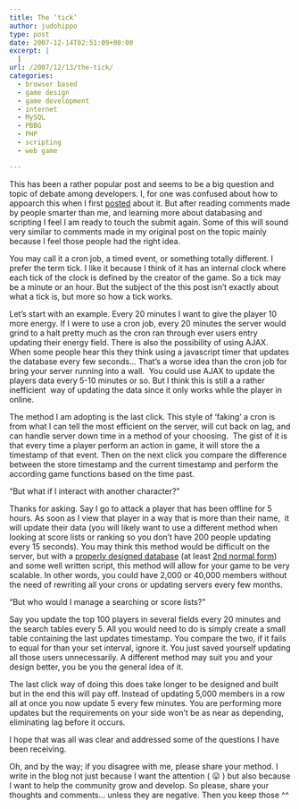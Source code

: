 ```yaml
---
title: The ‘tick’
author: judohippo
type: post
date: 2007-12-14T02:51:09+00:00
excerpt: |
  |
url: /2007/12/13/the-tick/
categories:
  - browser based
  - game design
  - game development
  - internet
  - MySQL
  - PBBG
  - PHP
  - scripting
  - web game

---
```

This has been a rather popular post and seems to be a big question and topic of debate among developers. I, for one was confused about how to appoarch this when I first <a href="http://webgamedev.wordpress.com/2007/04/03/tickstimed-eventscrons-etc/" target="_blank" rel="noopener noreferrer">posted</a> about it. But after reading comments made by people smarter than me, and learning more about databasing and scripting I feel I am ready to touch the submit again. Some of this will sound very similar to comments made in my original post on the topic mainly because I feel those people had the right idea.

You may call it a cron job, a timed event, or something totally different. I prefer the term tick. I like it because I think of it has an internal clock where each tick of the clock is defined by the creator of the game. So a tick may be a minute or an hour. But the subject of the this post isn&#8217;t exactly about what a tick is, but more so how a tick works.

Let&#8217;s start with an example. Every 20 minutes I want to give the player 10 more energy. If I were to use a cron job, every 20 minutes the server would grind to a halt pretty much as the cron ran through ever users entry updating their energy field. There is also the possibility of using AJAX. When some people hear this they think using a javascript timer that updates the database every few seconds&#8230; That&#8217;s a worse idea than the cron job for bring your server running into a wall.  You could use AJAX to update the players data every 5-10 minutes or so. But I think this is still a a rather inefficient  way of updating the data since it only works while the player in online.

The method I am adopting is the last click. This style of &#8216;faking&#8217; a cron is from what I can tell the most efficient on the server, will cut back on lag, and can handle server down time in a method of your choosing.  The gist of it is that every time a player perform an action in game, it will store the a timestamp of that event. Then on the next click you compare the difference between the store timestamp and the current timestamp and perform the according game functions based on the time past.

&#8220;But what if I interact with another character?&#8221;

Thanks for asking. Say I go to attack a player that has been offline for 5 hours. As soon as I view that player in a way that is more than their name,  it will update their data (you will likely want to use a different method when looking at score lists or ranking so you don&#8217;t have 200 people updating every 15 seconds). You may think this method would be difficult on the server, but with a <a href="http://en.wikipedia.org/wiki/Database_normalization" target="_blank" rel="noopener noreferrer">properly designed database</a> (at least <a href="http://en.wikipedia.org/wiki/Second_normal_form" target="_blank" rel="noopener noreferrer">2nd normal form</a>) and some well written script, this method will allow for your game to be very scalable. In other words, you could have 2,000 or 40,000 members without the need of rewriting all your crons or updating servers every few months.

&#8220;But who would I manage a searching or score lists?&#8221;

Say you update the top 100 players in several fields every 20 minutes and the search tables every 5. All you would need to do is simply create a small table containing the last updates timestamp. You compare the two, if it fails to equal for than your set interval, ignore it. You just saved yourself updating all those users unnecessarily. A different method may suit you and your design better, you be you the general idea of it.

The last click way of doing this does take longer to be designed and built but in the end this will pay off. Instead of updating 5,000 members in a row all at once you now update 5 every few minutes. You are performing more updates but the requirements on your side won&#8217;t be as near as depending, eliminating lag before it occurs.

I hope that was all was clear and addressed some of the questions I have been receiving.

Oh, and by the way; if you disagree with me, please share your method. I write in the blog not just because I want the attention ( 😛 ) but also because I want to help the community grow and develop. So please, share your thoughts and comments&#8230; unless they are negative. Then you keep those ^^